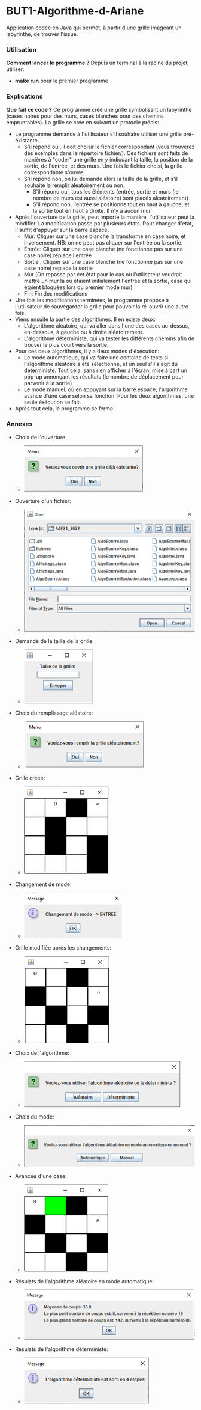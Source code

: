 # BUT1-Algorithme-d-Ariane
Application codée en Java qui permet, à partir d'une grille imageant un labyrinthe, de trouver l'issue.

### Utilisation
**Comment lancer le programme ?**
Depuis un terminal à la racine du projet,  utiliser:
* __make run__ pour le premier programme

### Explications
**Que fait ce code ?**
Ce programme créé une grille symbolisant un labyrinthe (cases noires pour des murs, cases blanches pour des chemins empruntables).
La grille se crée en suivant un protocle précis:
* Le programme demande à l'utilisateur s'il souhaire utiliser une grille pré-éxistante. 
    * S'il répond oui, il doit choisir le fichier correspondant (vous trouverez des exemples dans le répertoire fichier/). Ces fichiers sont faits de manières à "coder" une grille en y indiquant la taille, la position de la sortie, de l'entrée, et des murs. Une fois le fichier choisi, la grille correspondante s'ouvre.
    * S'il répond non, on lui demande alors la taille de la grille, et s'il souhaite la remplir aléatoirement ou non.
        * S'il répond oui, tous les éléments (entrée, sortie et murs (le nombre de murs est aussi aléatoire) sont placés aléatoirement)
        * S'il répond non, l'entrée se positionne tout en haut à gauche, et la sortie tout en haut à droite. Il n'y a aucun mur
* Après l'ouverture de la grille, peut importe la manière, l'utilisateur peut la modifier. La modification passe par plusieurs états. Pour changer d'état, il suffit d'appuyer sur la barre espace.
    * Mur: Cliquer sur une case blanche la transforme en case noire, et inversement. NB: on ne peut pas cliquer sur l'entrée ou la sortie.
    * Entrée: Cliquer sur une case blanche (ne fonctionne pas sur une case noire) replace l'entrée
    * Sortie : Cliquer sur une case blanche (ne fonctionne pas sur une case noire) replace la sortie
    * Mur (On repasse par cet état pour le cas où l'utilisateur voudrait mettre un mur là où étaient initialement l'entrée et la sortie, case qui étaient bloquées lors du premier mode mur)
    * Fin: Fin des modifications
* Une fois les modifications terminées, le programme propose à l'utilisateur de sauvegarder la grille pour pouvoir la ré-ouvrir une autre fois.
* Viens ensuite la partie des algorithmes. Il en existe deux:
    * L'algorithme aléatoire, qui va aller dans l'une des cases au-dessus, en-dessous, à gauche ou à droite aléatoirement.
    * L'algorithme déterministe, qui va tester les différents chemins afin de trouver le plus court vers la sortie.
* Pour ces deux algorithmes, il y a deux modes d'éxécution:
    * Le mode automatique, qui va faire une centaine de tests si l'algorithme aléatoire a été sélectionné, et un seul s'il s'agit du déterministe. Tout cela, sans rien afficher à l'écran, mise à part un pop-up annonçant les résultats (le nombre de déplacement pour parvenir à la sortie)
    * Le mode manuel, où en appuyant sur la barre espace, l'algorithme avance d'une case selon sa fonction. Pour les deux algorithmes, une seule éxécution se fait.
* Après tout cela, le programme se ferme.

###  Annexes
* Choix de l'ouverture:
  * ![choix ouverture](./choixouverture.PNG)

* Ouverture d'un fichier:
  * ![ouverture](./ouverture.PNG)

* Demande de la taille de la grille:
  * ![taille](./taille.PNG)

* Choix du remplissage aléatoire:
  * ![remplissage](./remplissage.PNG)

* Grille créée:
  * ![grille](./grille.PNG)

* Changement de mode:
  * ![changement](./changement.PNG)

* Grille modifiée après les changements:
  * ![grille2](./grille2.PNG)

* Choix de l'algorithme:
  * ![choixalgo](./choixalgo.PNG)  

* Choix du mode:
  * ![choixmode](./choixmode.PNG)    

* Avancée d'une case:
  * ![avancee](./avancee.PNG)

* Résulats de l'algorithme aléatoire en mode automatique:
  * ![aleauto](./aleauto.PNG)

* Résulats de l'algorithme déterministe:
  * ![det](./det.PNG)  
